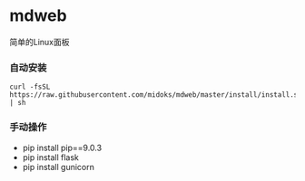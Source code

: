 # mdweb
简单的Linux面板

### 自动安装
```
curl -fsSL  https://raw.githubusercontent.com/midoks/mdweb/master/install/install.sh | sh
```

### 手动操作
- pip install pip==9.0.3
- pip install flask
- pip install gunicorn
